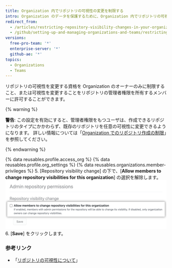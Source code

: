 ```yaml
---
title: Organization 内でリポジトリの可視性の変更を制限する
intro: Organization のデータを保護するために、Organization 内でリポジトリの可視性を変更するための権限を設定できます。
redirect_from:
  - /articles/restricting-repository-visibility-changes-in-your-organization
  - /github/setting-up-and-managing-organizations-and-teams/restricting-repository-visibility-changes-in-your-organization
versions:
  free-pro-team: '*'
  enterprise-server: '*'
  github-ae: '*'
topics:
  - Organizations
  - Teams
---
```


リポジトリの可視性を変更する資格を Organization のオーナーのみに制限すること、または可視性を変更することをリポジトリの管理者権限を所有するメンバーに許可することができます。

{% warning %}

**警告**: この設定を有効にすると、管理者権限をもつユーザは、作成できるリポジトリのタイプにかかわらず、既存のリポジトリを任意の可視性に変更できるようになります。 詳しい情報については「[Organization でのリポジトリ作成の制限](/articles/restricting-repository-creation-in-your-organization)」を参照してください。

{% endwarning %}


{% data reusables.profile.access_org %}
{% data reusables.profile.org_settings %}
{% data reusables.organizations.member-privileges %}
5. [Repository visibility change] の下で、[**Allow members to change repository visibilities for this organization**] の選択を解除します。 ![リポジトリ可視性変更をメンバーに許可するチェックボックス](/assets/images/help/organizations/disallow-members-to-change-repo-visibility.png)
6. [**Save**] をクリックします。

### 参考リンク

- 「[リポジトリの可視性について](/github/creating-cloning-and-archiving-repositories/about-repository-visibility)」
